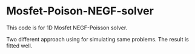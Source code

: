 # Mosfet-Poison-NEGF-solver



This code is for 1D Mosfet NEGF-Poisson solver.

Two different approach using for simulating same problems. The result is fitted well.

